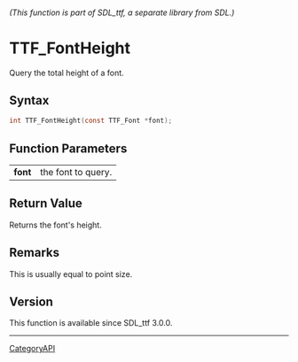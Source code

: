 ###### (This function is part of SDL_ttf, a separate library from SDL.)
# TTF_FontHeight

Query the total height of a font.

## Syntax

```c
int TTF_FontHeight(const TTF_Font *font);

```

## Function Parameters

|              |                    |
| ------------ | ------------------ |
| **font**     | the font to query. |

## Return Value

Returns the font's height.

## Remarks

This is usually equal to point size.

## Version

This function is available since SDL_ttf 3.0.0.

----
[CategoryAPI](CategoryAPI.md)
